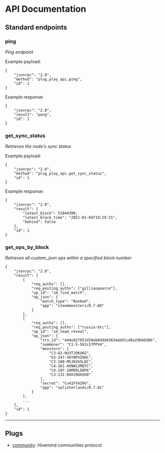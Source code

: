 # API Documentation

## Standard endpoints

### ping

*Ping endpoint*

Example payload:

```
{
    "jsonrpc": "2.0",
    "method": "plug_play_api.ping",
    "id": 1
}
```

Example response:

```
{
    "jsonrpc": "2.0",
    "result": "pong",
    "id": 1
}
```

### get_sync_status

*Retrieves the node's sync status*

Example payload:

```
{
    "jsonrpc": "2.0",
    "method": "plug_play_api.get_sync_status",
    "id": 1
}
```

Example response:

```
{
    "jsonrpc": "2.0",
    "result": {
        "latest_block": 51044300,
        "latest_block_time": "2021-02-04T19:29:15",
        "behind": False
    },
    "id": 1
}
```

### get_ops_by_block

*Retrieves all custom_json ops within a specified block number*

```
{
    "jsonrpc": "2.0",
    "result": [
        {
            "req_auths": [],
            "req_posting_auths": ["gillianpearce"],
            "op_id": "sm_find_match",
            "op_json": {
                "match_type": "Ranked",
                "app": "steemmonsters/0.7.60"
            }
        }, 
        {
            "req_auths": [],
            "req_posting_auths": ["russia-btc"],
            "op_id": "sm_team_reveal",
            "op_json": {
                "trx_id": "444e927053d30eb0ddd43634ab91cd8a29b9d386",
                "summoner": "C1-5-58JL57PPV4",
                "monsters": [
                    "C3-82-0U3TJOKUKG",
                    "G3-247-SKY0PUZ9HC",
                    "C3-100-MSJKVG5LDC",
                    "C4-161-AXNW13MQTC",
                    "C4-197-18MERLDOFK",
                    "C3-131-0XHJ9UH3G0"
                ],
                "secret": "Cu41FYm29U",
                "app": "splinterlands/0.7.81"
            }
        },
        ...
    ],
    "id": 1
}
```

---

## Plugs

- [community](): Hivemind communities protocol
